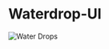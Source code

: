 # Waterdrop-UI


![Water Drops](https://user-images.githubusercontent.com/85709371/148736885-04558983-1b29-453e-b508-6e862aa91943.png)
